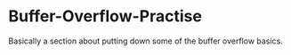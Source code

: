 # Buffer-Overflow-Practise

Basically a section about putting down some of the buffer overflow basics.

